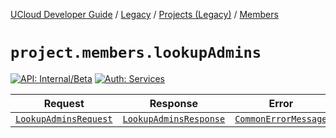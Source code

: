 [UCloud Developer Guide](/docs/developer-guide/README.md) / [Legacy](/docs/developer-guide/legacy/README.md) / [Projects (Legacy)](/docs/developer-guide/legacy/projects-legacy/README.md) / [Members](/docs/developer-guide/legacy/projects-legacy/members.md)

# `project.members.lookupAdmins`

[![API: Internal/Beta](https://img.shields.io/static/v1?label=API&message=Internal/Beta&color=red&style=flat-square)](/docs/developer-guide/core/api-conventions.md)
[![Auth: Services](https://img.shields.io/static/v1?label=Auth&message=Services&color=informational&style=flat-square)](/docs/developer-guide/core/types.md#role)



| Request | Response | Error |
|---------|----------|-------|
|<code><a href='#lookupadminsrequest'>LookupAdminsRequest</a></code>|<code><a href='#lookupadminsresponse'>LookupAdminsResponse</a></code>|<code><a href='/docs/reference/dk.sdu.cloud.CommonErrorMessage.md'>CommonErrorMessage</a></code>|



